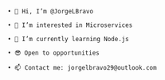     • 👋 Hi, I’m @JorgeLBravo

    • 👀 I’m interested in Microservices

    • 🌱 I’m currently learning Node.js

    • 😎 Open to opportunities

    • 📫 Contact me: jorgelbravo29@outlook.com

<!---
JorgeLBravo/JorgeLBravo is a ✨ special ✨ repository because its `README.md` (this file) appears on your GitHub profile.
You can click the Preview link to take a look at your changes.
--->
